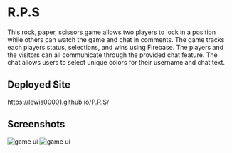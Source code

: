# R.P.S
This rock, paper, scissors game allows two players to lock in a position while others can watch the game and chat in comments. The game tracks each players status, selections, and wins using Firebase. The players and the visitors can all communicate through the provided chat feature. The chat allows users to select unique colors for their username and chat text.

## Deployed Site
https://lewis00001.github.io/P.R.S/

## Screenshots
![game ui](assest/images/screenshot1.png)
![game ui](assest/images/screenshot2.png)